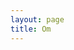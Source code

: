 ```yaml
---
layout: page
title: Om
---
```


<!--

Skrive litt om repoet
* Link til Github
* Dato for siste oppdatering
* Kontaktinformasjon


-->
